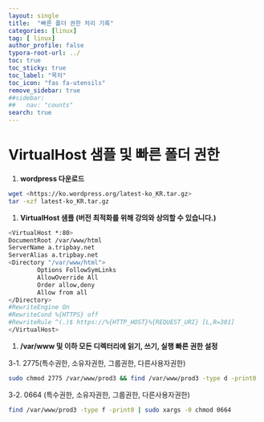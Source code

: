 ```yaml
---
layout: single
title:  "빠른 폴더 권한 처리 기록"
categories: [linux]
tag: [ linux]
author_profile: false
typora-root-url: ../
toc: true
toc_sticky: true
toc_label: "목차"
toc_icon: "fas fa-utensils" 
remove_sidebar: true
##sidebar:
##   nav: "counts"
search: true 
---
```


# VirtualHost 샘플 및 빠른 폴더 권한

1. **wordpress 다운로드**

```bash
wget <https://ko.wordpress.org/latest-ko_KR.tar.gz>
tar -xzf latest-ko_KR.tar.gz
```

1. **VirtualHost 샘플 (버전 최적화를 위해 강의와 상의할 수 있습니다.)**

```bash
<VirtualHost *:80>
DocumentRoot /var/www/html
ServerName a.tripbay.net 
ServerAlias a.tripbay.net
<Directory "/var/www/html">
        Options FollowSymLinks
        AllowOverride All
        Order allow,deny
        Allow from all
</Directory>
#RewriteEngine On
#RewriteCond %{HTTPS} off
#RewriteRule ^(.)$ https://%{HTTP_HOST}%{REQUEST_URI} [L,R=301]
</VirtualHost>
```

1. **/var/www 및 이하 모든 디렉터리에 읽기, 쓰기, 실행 빠른 권한 설정**

3-1. 2775(특수권한, 소유자권한, 그룹권한, 다른사용자권한)

```bash
sudo chmod 2775 /var/www/prod3 && find /var/www/prod3 -type d -print0 | sudo xargs -0 chmod 2775
```

3-2. 0664 (특수권한, 소유자권한, 그룹권한, 다른사용자권한)

```bash
find /var/www/prod3 -type f -print0 | sudo xargs -0 chmod 0664
```